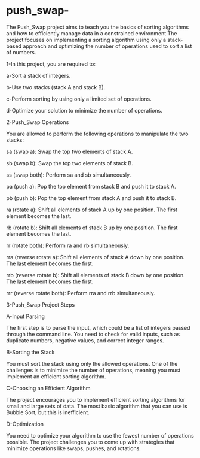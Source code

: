 # push_swap-

The Push_Swap project aims to teach you the basics of sorting algorithms and how to efficiently manage data in a constrained environment
The project focuses on implementing a sorting algorithm using only a stack-based approach and optimizing the number of operations used to sort a list of numbers.

1-In this project, you are required to:

a-Sort a stack of integers.

b-Use two stacks (stack A and stack B).

c-Perform sorting by using only a limited set of operations.

d-Optimize your solution to minimize the number of operations.

2-Push_Swap Operations

You are allowed to perform the following operations to manipulate the two stacks:

sa (swap a): Swap the top two elements of stack A.

sb (swap b): Swap the top two elements of stack B.

ss (swap both): Perform sa and sb simultaneously.

pa (push a): Pop the top element from stack B and push it to stack A.

pb (push b): Pop the top element from stack A and push it to stack B.

ra (rotate a): Shift all elements of stack A up by one position. The first element becomes the last.

rb (rotate b): Shift all elements of stack B up by one position. The first element becomes the last.

rr (rotate both): Perform ra and rb simultaneously.

rra (reverse rotate a): Shift all elements of stack A down by one position. The last element becomes the first.

rrb (reverse rotate b): Shift all elements of stack B down by one position. The last element becomes the first.

rrr (reverse rotate both): Perform rra and rrb simultaneously.

3-Push_Swap Project Steps

A-Input Parsing

The first step is to parse the input, which could be a list of integers passed through the command line.
You need to check for valid inputs, such as duplicate numbers, negative values, and correct integer ranges.

B-Sorting the Stack

You must sort the stack using only the allowed operations.
One of the challenges is to minimize the number of operations, meaning you must implement an efficient sorting algorithm.

C-Choosing an Efficient Algorithm

The project encourages you to implement efficient sorting algorithms for small and large sets of data.
The most basic algorithm that you can use is Bubble Sort, but this is inefficient.

D-Optimization

You need to optimize your algorithm to use the fewest number of operations possible.
The project challenges you to come up with strategies that minimize operations like swaps, pushes, and rotations.

